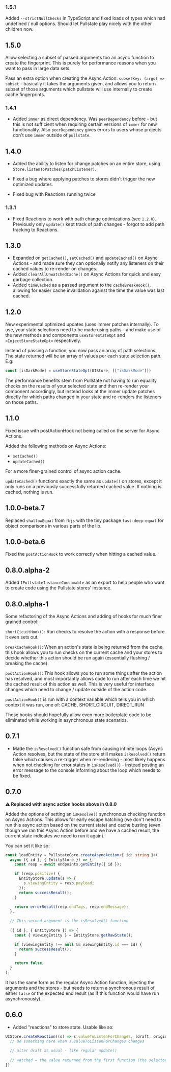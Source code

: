 ### 1.5.1

Added `--strictNullChecks` in TypeScript and fixed loads of types which had undefined / null options. Should let Pullstate play nicely with the other children now.

## 1.5.0

Allow selecting a subset of passed arguments too an async function to create the fingerprint. This is purely for performance reasons when you want to pass in large data sets.

Pass an extra option when creating the Async Action: `subsetKey: (args) => subset` - basically it takes the arguments given, and allows you to return subset of those arguments which pullstate will use internally to create cache fingerprints.

### 1.4.1

* Added `immer` as direct dependency. Was `peerDependency` before - but this is not sufficient when requiring certain versions of `immer` for new functionality. Also `peerDependency` gives errors to users whose projects don't use `immer` outside of `pullstate`.

## 1.4.0

* Added the ability to listen for change patches on an entire store, using `Store.listenToPatches(patchListener)`.

* Fixed a bug where applying patches to stores didn't trigger the new optimized updates.
* Fixed bug with Reactions running twice

### 1.3.1

* Fixed Reactions to work with path change optimizations (see `1.2.0`). Previously only `update()` kept track of path changes - forgot to add path tracking to Reactions.

## 1.3.0

* Expanded on `getCached()`, `setCached()` and `updateCached()` on Async Actions - and made sure they can optionally notify any listeners on their cached values to re-render on changes.
* Added `clearAllUnwatchedCache()` on Async Actions for quick and easy garbage collection.
* Added `timeCached` as a passed argument to the `cacheBreakHook()`, allowing for easier cache invalidation against the time the value was last cached.

## 1.2.0

New experimental optimized updates (uses immer patches internally). To use, your state selections need to be made using paths - and make use of the new methods and components `useStoreStateOpt` and `<InjectStoreStateOpt>` respectively.

Instead of passing a function, you now pass an array of path selections. The state returned will be an array of values per each state selection path. E.g:

```ts
const [isDarkMode] = useStoreStateOpt(UIStore, [["isDarkMode"]])
```

The performance benefits stem from Pullstate not having to run equality checks on the results of your selected state and then re-render your component accordingly, but instead looks at the immer update patches directly for which paths changed in your state and re-renders the listeners on those paths.

## 1.1.0

Fixed issue with postActionHook not being called on the server for Async Actions.

Added the following methods on Async Actions:

* `setCached()`
* `updateCached()`

For a more finer-grained control of async action cache.

`updateCached()` functions exactly the same as `update()` on stores, except it only runs on a previously successfully returned cached value. If nothing is cached, nothing is run.

## 1.0.0-beta.7

Replaced `shallowEqual` from `fbjs` with the tiny package `fast-deep-equal` for object comparisons in various parts of the lib.

## 1.0.0-beta.6

Fixed the `postActionHook` to work correctly when hitting a cached value.

## 0.8.0.alpha-2

Added `IPullstateInstanceConsumable` as an export to help people who want to create code using the Pullstate stores' instance.

## 0.8.0.alpha-1

Some refactoring of the Async Actions and adding of hooks for much finer grained control:

`shortCicuitHook()`: Run checks to resolve the action with a response before it even sets out.

`breakCacheHook()`: When an action's state is being returned from the cache, this hook allows you to run checks on the current cache and your stores to decide whether this action should be run again (essentially flushing / breaking the cache).

`postActionHook()`: This hook allows you to run some things after the action has resolved, and most importantly allows code to run after each time we hit the cached result of this action as well. This is very useful for interface changes which need to change / update outside of the action code.

`postActionHook()` is run with a context variable which tells you in which context it was run, one of: CACHE, SHORT_CIRCUIT, DIRECT_RUN 

These hooks should hopefully allow even more boilerplate code to be eliminated while working in asynchronous state scenarios.

## 0.7.1

* Made the `isResolved()` function safe from causing infinite loops (Async Action resolves, but the state of the store still makes `isResolved()` return false which causes a re-trigger when re-rendering - most likely happens when not checking for error states in `isResolved()`) - instead posting an error message to the console informing about the loop which needs to be fixed.

## 0.7.0

**:warning: Replaced with async action hooks above in 0.8.0**

Added the options of setting an `isResolve()` synchronous checking function on Async Actions. This allows for early escape hatching (we don't need to run this async action based on the current state) and cache busting (even though we ran this Async Action before and we have a cached result, the current state indicates we need to run it again).

You can set it like so:

```typescript jsx
const loadEntity = PullstateCore.createAsyncAction<{ id: string }>(
  async ({ id }, { EntityStore }) => {
    const resp = await endpoints.getEntity({ id });

    if (resp.positive) {
      EntityStore.update(s => {
        s.viewingEntity = resp.payload;
      });
      return successResult();
    }

    return errorResult(resp.endTags, resp.endMessage);
  },
  
  // This second argument is the isResolved() function
  
  ({ id }, { EntityStore }) => {
    const { viewingEntity } = EntityStore.getRawState();

    if (viewingEntity !== null && viewingEntity.id === id) {
      return successResult();
    }

    return false;
  }
);
```

It has the same form as the regular Async Action function, injecting the arguments and the stores - but needs to return a synchronous result of either `false` or the expected end result (as if this function would have run asynchronously).

## 0.6.0

* Added "reactions" to store state. Usable like so:

```typescript jsx
UIStore.createReaction((s) => s.valueToListenForChanges, (draft, original, watched) => {
  // do something here when s.valueToListenForChanges changes
  
  // alter draft as usual - like regular update()
  
  // watched = the value returned from the first function (the selector for what to watch)
})
```
